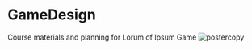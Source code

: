 # GameDesign
Course materials and planning for Lorum of Ipsum Game
![postercopy](https://github.com/gaf17/GameDesign/assets/54678225/830db777-0cc6-4d1c-9471-37ab04b9374d)
